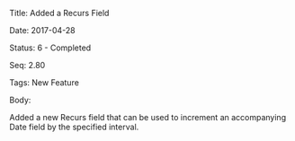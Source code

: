 Title:  Added a Recurs Field

Date:   2017-04-28

Status: 6 - Completed

Seq:    2.80

Tags:   New Feature

Body:   
 
Added a new Recurs field that can be used to increment an accompanying Date field by the specified interval. 


